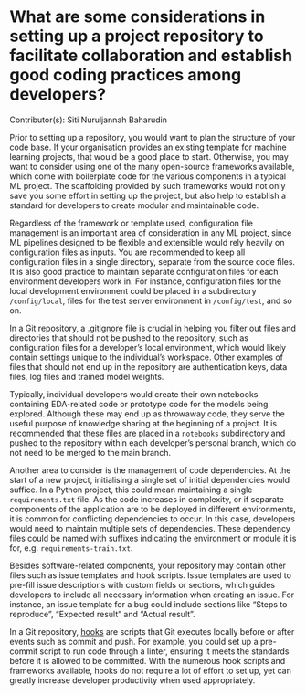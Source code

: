 # What are some considerations in setting up a project repository to facilitate collaboration and establish good coding practices among developers?

Contributor(s): Siti Nuruljannah Baharudin

Prior to setting up a repository, you would want to plan the structure of your code base. If your organisation provides an existing template for machine learning projects, that would be a good place to start. Otherwise, you may want to consider using one of the many open-source frameworks available, which come with boilerplate code for the various components in a typical ML project. The scaffolding provided by such frameworks would not only save you some effort in setting up the project, but also help to establish a standard for developers to create modular and maintainable code.

Regardless of the framework or template used, configuration file management is an important area of consideration in any ML project, since ML pipelines designed to be flexible and extensible would rely heavily on configuration files as inputs. You are recommended to keep all configuration files in a single directory, separate from the source code files. It is also good practice to maintain separate configuration files for each environment developers work in. For instance, configuration files for the local development environment could be placed in a subdirectory `/config/local`, files for the test server environment in `/config/test`, and so on. 

In a Git repository, a [.gitignore](https://git-scm.com/docs/gitignore) file is crucial in helping you filter out files and directories that should not be pushed to the repository, such as configuration files for a developer’s local environment, which would likely contain settings unique to the individual’s workspace. Other examples of files that should not end up in the repository are authentication keys, data files, log files and trained model weights.

Typically, individual developers would create their own notebooks containing EDA-related code or prototype code for the models being explored. Although these may end up as throwaway code, they serve the useful purpose of knowledge sharing at the beginning of a project. It is recommended that these files are placed in a `notebooks` subdirectory and pushed to the repository within each developer’s personal branch, which do not need to be merged to the main branch.

Another area to consider is the management of code dependencies. At the start of a new project, initialising a single set of initial dependencies would suffice. In a Python project, this could mean maintaining a single `requirements.txt` file. As the code increases in complexity, or if separate components of the application are to be deployed in different environments, it is common for conflicting dependencies to occur. In this case, developers would need to maintain multiple sets of dependencies. These dependency files could be named with suffixes indicating the environment or module it is for, e.g. `requirements-train.txt`.

Besides software-related components, your repository may contain other files such as issue templates and hook scripts. Issue templates are used to pre-fill issue descriptions with custom fields or sections, which guides developers to include all necessary information when creating an issue. For instance, an issue template for a bug could include sections like “Steps to reproduce”, “Expected result” and “Actual result”. 

In a Git repository, [hooks](https://githooks.com/) are scripts that Git executes locally before or after events such as commit and push. For example, you could set up a pre-commit script to run code through a linter, ensuring it meets the standards before it is allowed to be committed. With the numerous hook scripts and frameworks available, hooks do not require a lot of effort to set up, yet can greatly increase developer productivity when used appropriately.
